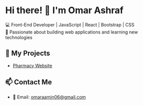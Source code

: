 # Hi there! 👋 I'm Omar Ashraf  

💻 Front-End Developer | JavaScript | React | Bootstrap | CSS  
🚀 Passionate about building web applications and learning new technologies  

## 🔗 My Projects  
- [Pharmacy Website](https://github.com/Omarashraf97/pharmacy-website)  
 

## 📫 Contact Me  
- 📧 Email: omaraamin06@gmail.com  
